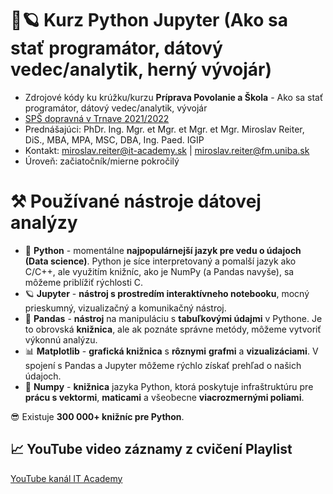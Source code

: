 # 🐍🪐 Kurz Python Jupyter (Ako sa stať programátor, dátový vedec/analytik, herný vývojár)
* Zdrojové kódy ku krúžku/kurzu **Príprava Povolanie a Škola** - Ako sa stať programátor, dátový vedec/analytik, vývojár
* [SPŠ dopravná v Trnave 2021/2022](https://www.spsdtt.sk/)
* Prednášajúci: PhDr. Ing. Mgr. et Mgr. et Mgr. et Mgr. Miroslav Reiter, DiS., MBA, MPA, MSC, DBA, Ing. Paed. IGIP 
* Kontakt: miroslav.reiter@it-academy.sk | miroslav.reiter@fm.uniba.sk 
* Úroveň: začiatočník/mierne pokročilý

# ⚒️ Používané nástroje dátovej analýzy
- 🐍 **Python** - momentálne **najpopulárnejší jazyk pre vedu o údajoch (Data science)**. Python je síce interpretovaný a pomalší jazyk ako C/C++, ale využitím knižníc, ako je NumPy (a Pandas navyše), sa môžeme priblížiť rýchlosti C.
- 🪐 **Jupyter** - **nástroj s prostredím interaktívneho notebooku**, mocný prieskumný, vizualizačný a komunikačný nástroj.
- 🐼 **Pandas** - **nástroj** na manipuláciu s **tabuľkovými údajmi** v Pythone. Je to obrovská **knižnica**, ale ak poznáte správne metódy, môžeme vytvoriť výkonnú analýzu.
- 📊 **Matplotlib** - **grafická knižnica** s **rôznymi** **grafmi** a **vizualizáciami**. V spojení s Pandas a Jupyter môžeme rýchlo získať prehľad o našich údajoch.
- 🚀 **Numpy** - **knižnica** jazyka Python, ktorá poskytuje infraštruktúru pre **prácu s vektormi**, **maticami** a všeobecne **viacrozmernými poliami**.

😎 Existuje **300 000+ knižníc pre Python**.

## 📈 YouTube video záznamy z cvičení Playlist
[YouTube kanál IT Academy](https://www.youtube.com/watch?v=grSMqteTd40&list=PLIu_ZdHo7Pk-_RYGTUL0NutnK3ljsCHVX)


